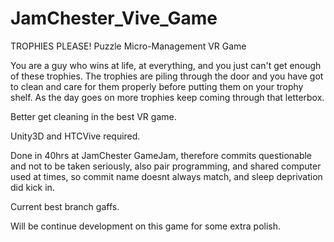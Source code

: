 # JamChester_Vive_Game

TROPHIES PLEASE! Puzzle Micro-Management VR Game

You are a guy who wins at life, at everything, and you just can't get enough of these trophies. The trophies are piling through the door and you have got to clean and care for them properly before putting them on your trophy shelf. As the day goes on more trophies keep coming through that letterbox.

Better get cleaning in the best VR game.


Unity3D and HTCVive required. 

Done in 40hrs at JamChester GameJam,  therefore commits questionable and not to be taken seriously, also pair programming, and shared computer used at times, so commit name doesnt always match, and sleep deprivation did kick in.

Current best branch gaffs. 

Will be continue development on this game for some extra polish.
